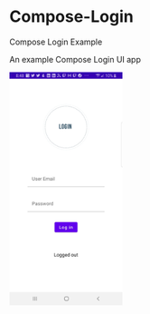 # Compose-Login
Compose Login Example

An example Compose Login UI app

<img src="ComposeLogin.jpg" width="200"/>
